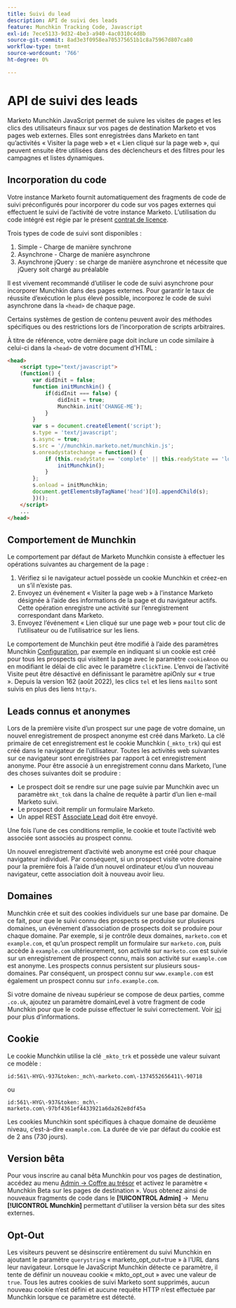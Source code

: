 ```yaml
---
title: Suivi du lead
description: API de suivi des leads
feature: Munchkin Tracking Code, Javascript
exl-id: 7ece5133-9d32-4be3-a940-4ac0310c4d8b
source-git-commit: 8ad3e3f0958ea705375651b1c8a75967d807ca80
workflow-type: tm+mt
source-wordcount: '766'
ht-degree: 0%

---
```


# API de suivi des leads

Marketo Munchkin JavaScript permet de suivre les visites de pages et les clics des utilisateurs finaux sur vos pages de destination Marketo et vos pages web externes. Elles sont enregistrées dans Marketo en tant qu’activités « Visiter la page web » et « Lien cliqué sur la page web », qui peuvent ensuite être utilisées dans des déclencheurs et des filtres pour les campagnes et listes dynamiques.

## Incorporation du code

Votre instance Marketo fournit automatiquement des fragments de code de suivi préconfigurés pour incorporer du code sur vos pages externes qui effectuent le suivi de l’activité de votre instance Marketo. L’utilisation du code intégré est régie par le présent [contrat de licence](../munchkin-license.pdf).

Trois types de code de suivi sont disponibles :

1. Simple - Charge de manière synchrone
1. Asynchrone - Charge de manière asynchrone
1. Asynchrone jQuery : se charge de manière asynchrone et nécessite que jQuery soit chargé au préalable

Il est vivement recommandé d’utiliser le code de suivi asynchrone pour incorporer Munchkin dans des pages externes. Pour garantir le taux de réussite d’exécution le plus élevé possible, incorporez le code de suivi asynchrone dans la `<head>` de chaque page.

Certains systèmes de gestion de contenu peuvent avoir des méthodes spécifiques ou des restrictions lors de l’incorporation de scripts arbitraires.

À titre de référence, votre dernière page doit inclure un code similaire à celui-ci dans la `<head>` de votre document d’HTML :

```html
<head>
    <script type="text/javascript">
    (function() {
        var didInit = false;
        function initMunchkin() {
            if(didInit === false) {
                didInit = true;
                Munchkin.init('CHANGE-ME');
            }
        }
        var s = document.createElement('script');
        s.type = 'text/javascript';
        s.async = true;
        s.src = '//munchkin.marketo.net/munchkin.js';
        s.onreadystatechange = function() {
            if (this.readyState == 'complete' || this.readyState == 'loaded') {
                initMunchkin();
            }
        };
        s.onload = initMunchkin;
        document.getElementsByTagName('head')[0].appendChild(s);
        })();
    </script>
    ...
</head>
```

## Comportement de Munchkin

Le comportement par défaut de Marketo Munchkin consiste à effectuer les opérations suivantes au chargement de la page :

1. Vérifiez si le navigateur actuel possède un cookie Munchkin et créez-en un s’il n’existe pas.
1. Envoyez un événement « Visiter la page web » à l’instance Marketo désignée à l’aide des informations de la page et du navigateur actifs. Cette opération enregistre une activité sur l’enregistrement correspondant dans Marketo.
1. Envoyez l’événement « Lien cliqué sur une page web » pour tout clic de l’utilisateur ou de l’utilisatrice sur les liens.

Le comportement de Munchkin peut être modifié à l’aide des paramètres Munchkin [Configuration](configuration.md), par exemple en indiquant si un cookie est créé pour tous les prospects qui visitent la page avec le paramètre `cookieAnon` ou en modifiant le délai de clic avec le paramètre `clickTime`. L’envoi de l’activité Visite peut être désactivé en définissant le paramètre apiOnly sur « true ». Depuis la version 162 (août 2022), les clics `tel` et les liens `mailto` sont suivis en plus des liens `http/s`.

## Leads connus et anonymes

Lors de la première visite d’un prospect sur une page de votre domaine, un nouvel enregistrement de prospect anonyme est créé dans Marketo. La clé primaire de cet enregistrement est le cookie Munchkin (`_mkto_trk`) qui est créé dans le navigateur de l’utilisateur. Toutes les activités web suivantes sur ce navigateur sont enregistrées par rapport à cet enregistrement anonyme. Pour être associé à un enregistrement connu dans Marketo, l’une des choses suivantes doit se produire :

- Le prospect doit se rendre sur une page suivie par Munchkin avec un paramètre `mkt_tok` dans la chaîne de requête à partir d’un lien e-mail Marketo suivi.
- Le prospect doit remplir un formulaire Marketo.
- Un appel REST [Associate Lead](https://developer.adobe.com/marketo-apis/api/mapi/#tag/Leads/operation/associateLeadUsingPOST) doit être envoyé.

Une fois l’une de ces conditions remplie, le cookie et toute l’activité web associée sont associés au prospect connu.

Un nouvel enregistrement d’activité web anonyme est créé pour chaque navigateur individuel. Par conséquent, si un prospect visite votre domaine pour la première fois à l’aide d’un nouvel ordinateur et/ou d’un nouveau navigateur, cette association doit à nouveau avoir lieu.

## Domaines

Munchkin crée et suit des cookies individuels sur une base par domaine. De ce fait, pour que le suivi connu des prospects se produise sur plusieurs domaines, un événement d’association de prospects doit se produire pour chaque domaine. Par exemple, si je contrôle deux domaines, `marketo.com` et `example.com`, et qu’un prospect remplit un formulaire sur `marketo.com`, puis accède à `example.com` ultérieurement, son activité sur `marketo.com` est suivie sur un enregistrement de prospect connu, mais son activité sur `example.com` est anonyme. Les prospects connus persistent sur plusieurs sous-domaines. Par conséquent, un prospect connu sur `www.example.com` est également un prospect connu sur `info.example.com`.

Si votre domaine de niveau supérieur se compose de deux parties, comme `.co.uk`, ajoutez un paramètre domainLevel à votre fragment de code Munchkin pour que le code puisse effectuer le suivi correctement. Voir [ici](configuration.md#domainlevel) pour plus d’informations.

## Cookie

Le cookie Munchkin utilise la clé `_mkto_trk` et possède une valeur suivant ce modèle :

`id:561\-HYG\-937&token:_mch\-marketo.com\-1374552656411\-90718`

ou

`id:561\-HYG\-937&token:_mch\-marketo.com\-97bf4361ef4433921a6da262e8df45a`

Les cookies Munchkin sont spécifiques à chaque domaine de deuxième niveau, c’est-à-dire `example.com`. La durée de vie par défaut du cookie est de 2 ans (730 jours).

## Version bêta

Pour vous inscrire au canal bêta Munchkin pour vos pages de destination, accédez au menu [Admin -> Coffre au trésor](https://experienceleague.adobe.com/en/docs/marketo/using/product-docs/administration/settings/enable-or-disable-treasure-chest-features) et activez le paramètre « Munchkin Beta sur les pages de destination ». Vous obtenez ainsi de nouveaux fragments de code dans le **[!UICONTROL Admin]** ->  Menu **[!UICONTROL Munchkin]** permettant d&#39;utiliser la version bêta sur des sites externes.

## Opt-Out

Les visiteurs peuvent se désinscrire entièrement du suivi Munchkin en ajoutant le paramètre `querystring` « marketo_opt_out=true » à l’URL dans leur navigateur. Lorsque le JavaScript Munchkin détecte ce paramètre, il tente de définir un nouveau cookie « mkto_opt_out » avec une valeur de `true`. Tous les autres cookies de suivi Marketo sont supprimés, aucun nouveau cookie n’est défini et aucune requête HTTP n’est effectuée par Munchkin lorsque ce paramètre est détecté.
